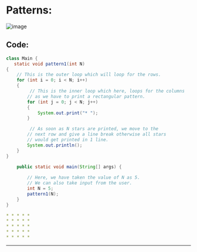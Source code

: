 # Patterns:

![image](https://github.com/user-attachments/assets/96e3b487-e49d-4265-903f-c73ba27b0026)

## Code:
```java
class Main {
   static void pattern1(int N)
{
    // This is the outer loop which will loop for the rows.
    for (int i = 0; i < N; i++)
    {
         // This is the inner loop which here, loops for the columns
        // as we have to print a rectangular pattern.
        for (int j = 0; j < N; j++)
        {
            System.out.print("* ");
        }

         // As soon as N stars are printed, we move to the
        // next row and give a line break otherwise all stars
        // would get printed in 1 line.
        System.out.println();
    }
}

    public static void main(String[] args) {
        
        // Here, we have taken the value of N as 5.
        // We can also take input from the user.
        int N = 5;
        pattern1(N);
    }
}
```

```yaml
* * * * *
* * * * *
* * * * *
* * * * *
* * * * *
```

---


